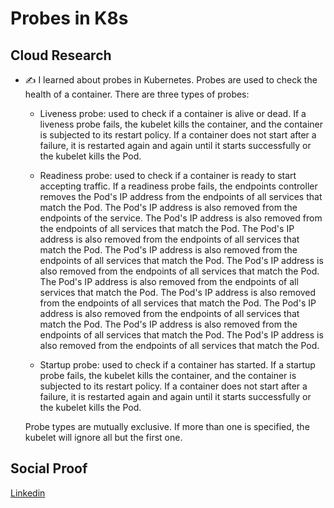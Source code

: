# Probes in K8s

## Cloud Research

- ✍️ I learned about probes in Kubernetes. Probes are used to check the health of a container. There are three types of probes:
    
  - Liveness probe: used to check if a container is alive or dead. If a liveness probe fails, the kubelet kills the container, and the container is subjected to its restart policy. If a container does not start after a failure, it is restarted again and again until it starts successfully or the kubelet kills the Pod.
    
  - Readiness probe: used to check if a container is ready to start accepting traffic. If a readiness probe fails, the endpoints controller removes the Pod's IP address from the endpoints of all services that match the Pod. The Pod's IP address is also removed from the endpoints of the service. The Pod's IP address is also removed from the endpoints of all services that match the Pod. The Pod's IP address is also removed from the endpoints of all services that match the Pod. The Pod's IP address is also removed from the endpoints of all services that match the Pod. The Pod's IP address is also removed from the endpoints of all services that match the Pod. The Pod's IP address is also removed from the endpoints of all services that match the Pod. The Pod's IP address is also removed from the endpoints of all services that match the Pod. The Pod's IP address is also removed from the endpoints of all services that match the Pod. The Pod's IP address is also removed from the endpoints of all services that match the Pod. The Pod's IP address is also removed from the endpoints of all services that match the Pod.
    
  - Startup probe: used to check if a container has started. If a startup probe fails, the kubelet kills the container, and the container is subjected to its restart policy. If a container does not start after a failure, it is restarted again and again until it starts successfully or the kubelet kills the Pod.

  Probe types are mutually exclusive. If more than one is specified, the kubelet will ignore all but the first one.
   
## Social Proof

[Linkedin](https://www.linkedin.com/feed/update/urn:li:share:7086718205188050945/)
